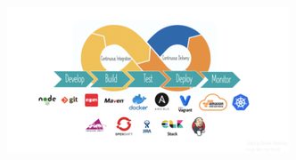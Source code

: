 
<title> Continuous Integration / Continuous Deployment </title>
<img src="Pipeline-Picture.png" alt="hi" class="inline"/>
